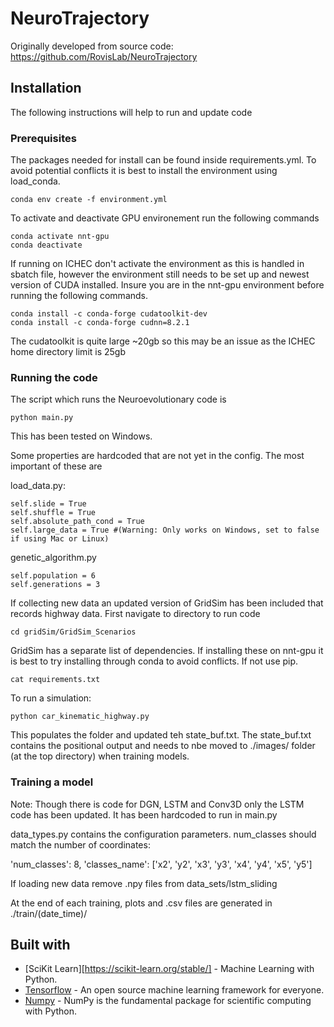 # NeuroTrajectory

Originally developed from source code:
https://github.com/RovisLab/NeuroTrajectory


## Installation

The following instructions will help to run and update code

### Prerequisites

The packages needed for install can be found inside requirements.yml.
To avoid potential conflicts it is best to install the environment using load_conda.

```
conda env create -f environment.yml
```

To activate and deactivate GPU environement run the following commands

```
conda activate nnt-gpu
conda deactivate
```

If running on ICHEC don't activate the environment as this is handled in sbatch file, however the environment still needs to be set up and newest version of CUDA installed.
Insure you are in the nnt-gpu environment before running the following commands.

```
conda install -c conda-forge cudatoolkit-dev
conda install -c conda-forge cudnn=8.2.1
```

The cudatoolkit is quite large ~20gb so this may be an issue as the ICHEC home directory limit is 25gb

### Running the code

The script which runs the Neuroevolutionary code is

```
python main.py
```

This has been tested on Windows. 

Some properties are hardcoded that are not yet in the config. The most important of these are

load_data.py:

```
self.slide = True
self.shuffle = True
self.absolute_path_cond = True
self.large_data = True #(Warning: Only works on Windows, set to false if using Mac or Linux)
```
genetic_algorithm.py

```
self.population = 6
self.generations = 3
```

If collecting new data an updated version of GridSim has been included that records highway data.
First navigate to directory to run code

```
cd gridSim/GridSim_Scenarios
```

GridSim has a separate list of dependencies. If installing these on nnt-gpu it is best to try installing through conda to avoid conflicts. If not use pip.

```
cat requirements.txt
```

To run a simulation:

```
python car_kinematic_highway.py
```

This populates the folder and updated teh state_buf.txt. The state_buf.txt contains the positional output and needs to nbe moved to ./images/ folder (at the top directory) when training models.

### Training a model

Note: Though there is code for DGN, LSTM and Conv3D only the LSTM code has been updated. It has been hardcoded to run in main.py

data_types.py contains the configuration parameters. num_classes should match the number of coordinates:

'num_classes': 8,
'classes_name': ['x2', 'y2', 'x3', 'y3', 'x4', 'y4', 'x5', 'y5']

If loading new data remove .npy files from data_sets/lstm_sliding


At the end of each training, plots and .csv files are generated in ./train/(date_time)/

## Built with

* [SciKit Learn][https://scikit-learn.org/stable/] - Machine Learning with Python.
* [Tensorflow](https://www.tensorflow.org/) - An open source machine learning framework for everyone.
* [Numpy](http://www.numpy.org/) - NumPy is the fundamental package for scientific computing with Python.
